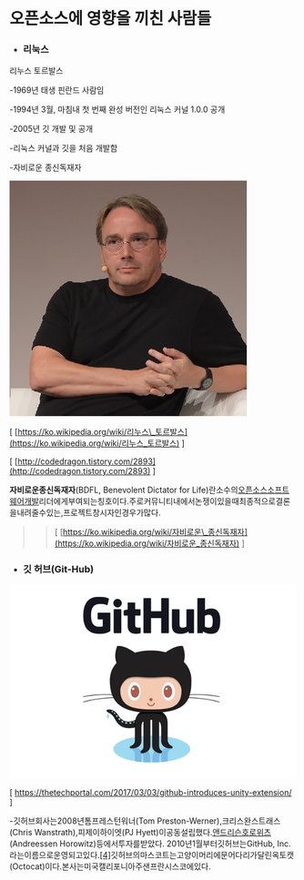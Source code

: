 # 오픈소스에 영향을 끼친 사람들

* ### 리눅스

리누스 토르발스

-1969년 태생 핀란드 사람임

-1994년 3월, 마침내 첫 번째 완성 버전인 리눅스 커널 1.0.0 공개

-2005년 깃 개발 및 공개

-리눅스 커널과 깃을 처음 개발함

-자비로운 종신독재자

![](/assets/토르발스.png)

\[ [https://ko.wikipedia.org/wiki/리누스\_토르발스](https://ko.wikipedia.org/wiki/리누스_토르발스) \]

\[ [http://codedragon.tistory.com/2893](http://codedragon.tistory.com/2893) \]

**자비로운종신독재자**\(BDFL, Benevolent Dictator for Life\)란소수의[오픈소스소프트웨어개발](https://ko.wikipedia.org/w/index.php?title=오픈_소스_소프트웨어_개발&action=edit&redlink=1)리더에게부여되는칭호이다.주로커뮤니티내에서논쟁이있을때최종적으로결론을내려줄수있는,프로젝트창시자인경우가많다.

> > \[ [https://ko.wikipedia.org/wiki/자비로운\_종신독재자](https://ko.wikipedia.org/wiki/자비로운_종신독재자) \]

* ### 깃 허브\(Git-Hub\)

![](/assets/옥토캣.png)

\[ https://thetechportal.com/2017/03/03/github-introduces-unity-extension/ \]

-깃허브회사는2008년톰프레스턴워너\(Tom Preston-Werner\),크리스완스트래스\(Chris Wanstrath\),피제이하이엣\(PJ Hyett\)이공동설립했다.[앤드리슨호로위츠](https://ko.wikipedia.org/wiki/앤드리슨_호로위츠)\(Andreessen Horowitz\)등에서투자를받았다. 2010년1월부터깃허브는GitHub, Inc.라는이름으로운영되고있다.[\[4\]](https://ko.wikipedia.org/wiki/깃허브#cite_note-4)깃허브의마스코트는고양이머리에문어다리가달린옥토캣\(Octocat\)이다.본사는미국캘리포니아주샌프란시스코에있다.


